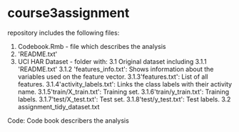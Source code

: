 # course3assignment

repository includes the following files:

1. Codebook.Rmb - file which describes the analysis
2. 'README.txt'
3. UCI HAR Dataset - folder with:
  3.1 Original dataset including
    3.1.1 'README.txt'
    3.1.2 'features_info.txt': Shows information about the variables used on the feature vector.
    3.1.3'features.txt': List of all features.
    3.1.4'activity_labels.txt': Links the class labels with their activity name.
    3.1.5'train/X_train.txt': Training set.
    3.1.6'train/y_train.txt': Training labels.
    3.1.7'test/X_test.txt': Test set.
    3.1.8'test/y_test.txt': Test labels.
  3.2 assignment_tidy_dataset.txt
   


Code: Code book describers the analysis
